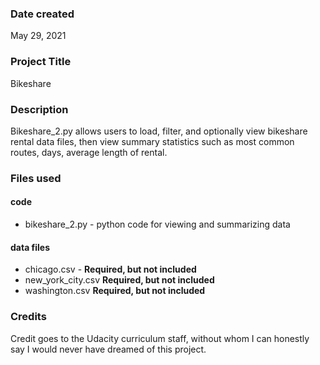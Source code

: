 ### Date created
May 29, 2021

### Project Title
Bikeshare

### Description
Bikeshare_2.py allows users to load, filter, and optionally view bikeshare rental data files, then view summary statistics such as most common routes, days,
average length of rental.

### Files used
#### code
- bikeshare_2.py - python code for viewing and summarizing data

#### data files
- chicago.csv - **Required, but not included**  
- new_york_city.csv **Required, but not included**  
- washington.csv **Required, but not included**  

### Credits
Credit goes to the Udacity curriculum staff, without whom I can honestly say
I would never have dreamed of this project.
